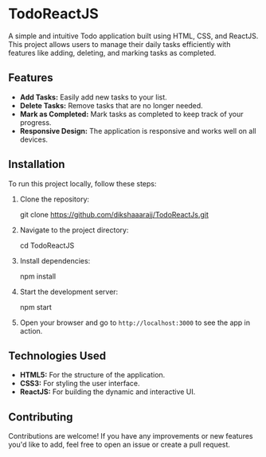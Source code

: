 # TodoReactJS

A simple and intuitive Todo application built using HTML, CSS, and ReactJS. This project allows users to manage their daily tasks efficiently with features like adding, deleting, and marking tasks as completed.

## Features

- **Add Tasks:** Easily add new tasks to your list.
- **Delete Tasks:** Remove tasks that are no longer needed.
- **Mark as Completed:** Mark tasks as completed to keep track of your progress.
- **Responsive Design:** The application is responsive and works well on all devices.


## Installation

To run this project locally, follow these steps:

1. Clone the repository:
    
    git clone https://github.com/dikshaaarajj/TodoReactJs.git
  
2. Navigate to the project directory:
   
    cd TodoReactJS
    
3. Install dependencies:
    
    npm install
    
4. Start the development server:
    
    npm start
  
5. Open your browser and go to `http://localhost:3000` to see the app in action.

## Technologies Used

- **HTML5:** For the structure of the application.
- **CSS3:** For styling the user interface.
- **ReactJS:** For building the dynamic and interactive UI.



## Contributing

Contributions are welcome! If you have any improvements or new features you'd like to add, feel free to open an issue or create a pull request.


